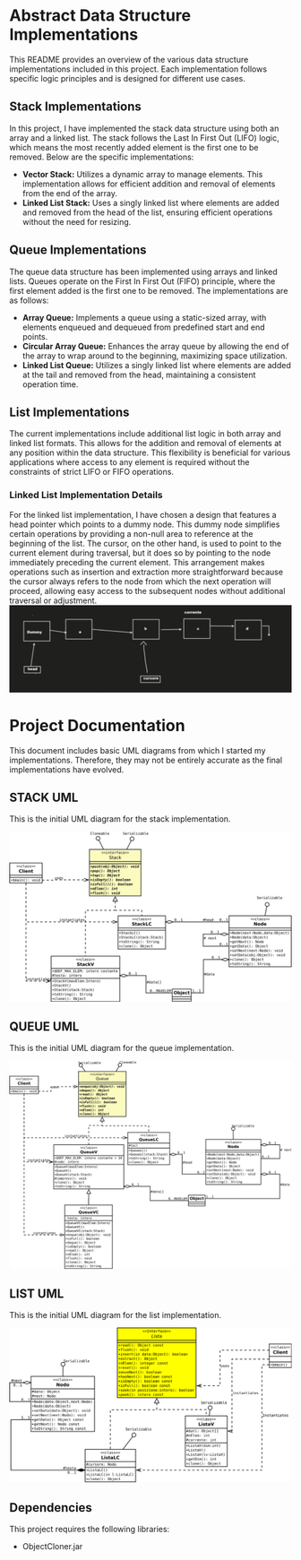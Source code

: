 # Abstract Data Structure Implementations

This README provides an overview of the various data structure implementations included in this project. Each implementation follows specific logic principles and is designed for different use cases.

## Stack Implementations

In this project, I have implemented the stack data structure using both an array and a linked list. The stack follows the Last In First Out (LIFO) logic, which means the most recently added element is the first one to be removed. Below are the specific implementations:

- **Vector Stack:** Utilizes a dynamic array to manage elements. This implementation allows for efficient addition and removal of elements from the end of the array.
- **Linked List Stack:** Uses a singly linked list where elements are added and removed from the head of the list, ensuring efficient operations without the need for resizing.

## Queue Implementations

The queue data structure has been implemented using arrays and linked lists. Queues operate on the First In First Out (FIFO) principle, where the first element added is the first one to be removed. The implementations are as follows:

- **Array Queue:** Implements a queue using a static-sized array, with elements enqueued and dequeued from predefined start and end points.
- **Circular Array Queue:** Enhances the array queue by allowing the end of the array to wrap around to the beginning, maximizing space utilization.
- **Linked List Queue:** Utilizes a singly linked list where elements are added at the tail and removed from the head, maintaining a consistent operation time.

## List Implementations

The current implementations include additional list logic in both array and linked list formats. This allows for the addition and removal of elements at any position within the data structure. This flexibility is beneficial for various applications where access to any element is required without the constraints of strict LIFO or FIFO operations.

### Linked List Implementation Details

For the linked list implementation, I have chosen a design that features a head pointer which points to a dummy node. This dummy node simplifies certain operations by providing a non-null area to reference at the beginning of the list. The cursor, on the other hand, is used to point to the current element during traversal, but it does so by pointing to the node immediately preceding the current element. This arrangement makes operations such as insertion and extraction more straightforward because the cursor always refers to the node from which the next operation will proceed, allowing easy access to the subsequent nodes without additional traversal or adjustment.
![Linked List Explanation](/image/img.png)

# Project Documentation

This document includes basic UML diagrams from which I started my implementations. Therefore, they may not be entirely accurate as the final implementations have evolved. 

## STACK UML
This is the initial UML diagram for the stack implementation.

![STACK UML Diagram](/image/StackUML.svg)



## QUEUE UML
This is the initial UML diagram for the queue implementation.

![QUEUE UML Diagram](/image/QueueUML.svg)



## LIST UML
This is the initial UML diagram for the list implementation.

![LIST UML Diagram](/image/ListUML.svg)



## Dependencies

This project requires the following libraries:

- ObjectCloner.jar



